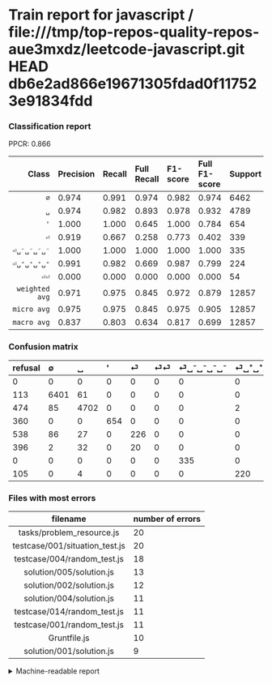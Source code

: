# Train report for javascript / file:///tmp/top-repos-quality-repos-aue3mxdz/leetcode-javascript.git HEAD db6e2ad866e19671305fdad0f117523e91834fdd

### Classification report

PPCR: 0.866

| Class | Precision | Recall | Full Recall | F1-score | Full F1-score | Support | Full Support | PPCR |
|------:|:----------|:-------|:------------|:---------|:---------|:--------|:-------------|:-----|
| `∅` | 0.974| 0.991| 0.974| 0.982| 0.974| 6462| 6575| 0.983 |
| `␣` | 0.974| 0.982| 0.893| 0.978| 0.932| 4789| 5263| 0.910 |
| `'` | 1.000| 1.000| 0.645| 1.000| 0.784| 654| 1014| 0.645 |
| `⏎` | 0.919| 0.667| 0.258| 0.773| 0.402| 339| 877| 0.387 |
| `⏎␣⁻␣⁻␣⁻␣⁻` | 1.000| 1.000| 1.000| 1.000| 1.000| 335| 335| 1.000 |
| `⏎␣⁺␣⁺␣⁺␣⁺` | 0.991| 0.982| 0.669| 0.987| 0.799| 224| 329| 0.681 |
| `⏎⏎` | 0.000| 0.000| 0.000| 0.000| 0.000| 54| 450| 0.120 |
| `weighted avg` | 0.971| 0.975| 0.845| 0.972| 0.879| 12857| 14843| 0.866 |
| `micro avg` | 0.975| 0.975| 0.845| 0.975| 0.905| 12857| 14843| 0.866 |
| `macro avg` | 0.837| 0.803| 0.634| 0.817| 0.699| 12857| 14843| 0.866 |

### Confusion matrix

|refusal|  ∅| ␣| '| ⏎| ⏎⏎| ⏎␣⁻␣⁻␣⁻␣⁻| ⏎␣⁺␣⁺␣⁺␣⁺| 
|:---|:---|:---|:---|:---|:---|:---|:---|
|0 |0 |0 |0 |0 |0 |0 |0 |
|113 |6401 |61 |0 |0 |0 |0 |0 |
|474 |85 |4702 |0 |0 |0 |0 |2 |
|360 |0 |0 |654 |0 |0 |0 |0 |
|538 |86 |27 |0 |226 |0 |0 |0 |
|396 |2 |32 |0 |20 |0 |0 |0 |
|0 |0 |0 |0 |0 |0 |335 |0 |
|105 |0 |4 |0 |0 |0 |0 |220 |

### Files with most errors

| filename | number of errors|
|:----:|:-----|
| tasks/problem_resource.js | 20 |
| testcase/001/situation_test.js | 20 |
| testcase/004/random_test.js | 18 |
| solution/005/solution.js | 13 |
| solution/002/solution.js | 12 |
| solution/004/solution.js | 11 |
| testcase/014/random_test.js | 11 |
| testcase/001/random_test.js | 11 |
| Gruntfile.js | 10 |
| solution/001/solution.js | 9 |

<details>
    <summary>Machine-readable report</summary>
```json
{
  "cl_report": {"\u0027": {"f1-score": 1.0, "precision": 1.0, "recall": 1.0, "support": 654}, "macro avg": {"f1-score": 0.8170430697936849, "precision": 0.8368114616939578, "recall": 0.8030290128608462, "support": 12857}, "micro avg": {"f1-score": 0.9751886132068134, "precision": 0.9751886132068134, "recall": 0.9751886132068134, "support": 12857}, "weighted avg": {"f1-score": 0.9723750446275681, "precision": 0.9707022679154844, "recall": 0.9751886132068134, "support": 12857}, "\u2205": {"f1-score": 0.9820497084995399, "precision": 0.9736842105263158, "recall": 0.9905601980810894, "support": 6462}, "\u23ce": {"f1-score": 0.7726495726495726, "precision": 0.9186991869918699, "recall": 0.6666666666666666, "support": 339}, "\u23ce\u23ce": {"f1-score": 0.0, "precision": 0.0, "recall": 0.0, "support": 54}, "\u23ce\u2423\u207a\u2423\u207a\u2423\u207a\u2423\u207a": {"f1-score": 0.9865470852017937, "precision": 0.990990990990991, "recall": 0.9821428571428571, "support": 224}, "\u23ce\u2423\u207b\u2423\u207b\u2423\u207b\u2423\u207b": {"f1-score": 1.0, "precision": 1.0, "recall": 1.0, "support": 335}, "\u2423": {"f1-score": 0.9780551222048882, "precision": 0.9743058433485288, "recall": 0.9818333681353101, "support": 4789}},
  "cl_report_full": {"\u0027": {"f1-score": 0.7841726618705036, "precision": 1.0, "recall": 0.6449704142011834, "support": 1014}, "macro avg": {"f1-score": 0.6987040728789433, "precision": 0.8368114616939578, "recall": 0.6340432914956163, "support": 14843}, "micro avg": {"f1-score": 0.9052707581227437, "precision": 0.9751886132068134, "recall": 0.8447079431381797, "support": 14843}, "weighted avg": {"f1-score": 0.8794052168439108, "precision": 0.9439116459463543, "recall": 0.8447079431381797, "support": 14843}, "\u2205": {"f1-score": 0.9736101604684766, "precision": 0.9736842105263158, "recall": 0.9735361216730039, "support": 6575}, "\u23ce": {"f1-score": 0.402493321460374, "precision": 0.9186991869918699, "recall": 0.2576966932725199, "support": 877}, "\u23ce\u23ce": {"f1-score": 0.0, "precision": 0.0, "recall": 0.0, "support": 450}, "\u23ce\u2423\u207a\u2423\u207a\u2423\u207a\u2423\u207a": {"f1-score": 0.7985480943738658, "precision": 0.990990990990991, "recall": 0.668693009118541, "support": 329}, "\u23ce\u2423\u207b\u2423\u207b\u2423\u207b\u2423\u207b": {"f1-score": 1.0, "precision": 1.0, "recall": 1.0, "support": 335}, "\u2423": {"f1-score": 0.9321042719793834, "precision": 0.9743058433485288, "recall": 0.8934068022040661, "support": 5263}},
  "ppcr": 0.8661995553459543
}
```
</details>
